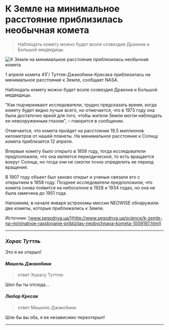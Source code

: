 # К Земле на минимальное расстояние приблизилась необычная комета

> Наблюдать комету можно будет возле созвездия Дракона и Большой медведицы

![К Земле на минимальное расстояние приблизилась необычная комета](http://www.segodnya.ua/img/article/10091/97_main_new.1491161719.jpg)

<p>1 апреля комета 41Г/ Туттля-Джакобини-Кресака приблизилась на минимальное расстояние к Земле, сообщает NASA.</p>

<p>Наблюдать комету можно будет возле созвездия Дракона и Большой медведицы.</p>

<p>"Как подчеркивают исследователи, трудно предсказать время, когда комету будет видно лучше всего, но отмечается, что в 1973 году она была достаточно яркой для того, чтобы жители Земли могли наблюдать ее невооруженным глазом", – говорится в сообщении.</p>

<p>Отмечается, что комета пройдет на расстоянии 19,5 миллионов километров от нашей планеты. На минимальное расстояние к Солнцу комета приблизится 12 апреля.</p>

<p>Впервые комету было открыто в 1858 году, тогда исследователи предположили, что она является периодической, то есть вращается вокруг Солнца, но тогда они не смогли точно определить ее период вращения.</p>

<p>В 1907 году объект был заново открыт и ученые связали его с открытием в 1858 году. Позднее исследователи предположили, что комета снова появится на небосклоне в 1928 и 1934 годах, но она не была замечена до 1951 года.</p>

<p>Напомним, в начале января астрономы миссии NEOWISE обнаружили две кометы, которые приближались к Земле.</p>

Источник: [www.segodnya.ua/](http://www.segodnya.ua/science/k-zemle-na-minimalnoe-rasstoyanie-priblizilas-neobychnaya-kometa-1009197.html)

___
### _Хорас Туттль_

Это я ее открыл!

#### _Мишель Джакобини_

> ответ Хорасу Туттлю

Шел бы ты отсюда...

#### _Любор Кресак_

> ответ Мишелю Джакобини

Шли бы вы оба, я ее независимо переоткрыл!

___

